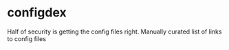 # configdex
Half of security is getting the config files right. Manually curated list of links to config files

